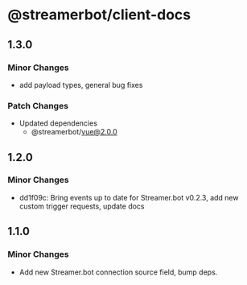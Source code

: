 # @streamerbot/client-docs

## 1.3.0

### Minor Changes

- add payload types, general bug fixes

### Patch Changes

- Updated dependencies
  - @streamerbot/vue@2.0.0

## 1.2.0

### Minor Changes

- dd1f09c: Bring events up to date for Streamer.bot v0.2.3, add new custom trigger requests, update docs

## 1.1.0

### Minor Changes

- Add new Streamer.bot connection source field, bump deps.
